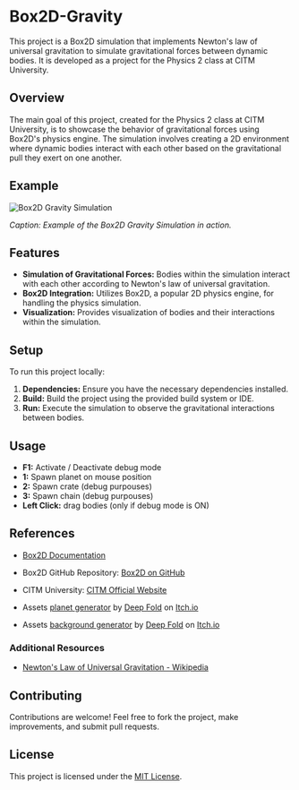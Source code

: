 # Box2D-Gravity

This project is a Box2D simulation that implements Newton's law of universal gravitation to simulate gravitational forces between dynamic bodies. It is developed as a project for the Physics 2 class at CITM University.

## Overview

The main goal of this project, created for the Physics 2 class at CITM University, is to showcase the behavior of gravitational forces using Box2D's physics engine. The simulation involves creating a 2D environment where dynamic bodies interact with each other based on the gravitational pull they exert on one another.

## Example

![Box2D Gravity Simulation](Game/assets/example.gif)

*Caption: Example of the Box2D Gravity Simulation in action.*

## Features

- **Simulation of Gravitational Forces:** Bodies within the simulation interact with each other according to Newton's law of universal gravitation.
- **Box2D Integration:** Utilizes Box2D, a popular 2D physics engine, for handling the physics simulation.
- **Visualization:** Provides visualization of bodies and their interactions within the simulation.

## Setup

To run this project locally:

1. **Dependencies:** Ensure you have the necessary dependencies installed.
2. **Build:** Build the project using the provided build system or IDE.
3. **Run:** Execute the simulation to observe the gravitational interactions between bodies.

## Usage

- **F1:** Activate / Deactivate debug mode
- **1:** Spawn planet on mouse position
- **2:** Spawn crate (debug purpouses)
- **3:** Spawn chain (debug purpouses)
- **Left Click:** drag bodies (only if debug mode is ON)

## References

- [Box2D Documentation](https://box2d.org/documentation/)
- Box2D GitHub Repository: [Box2D on GitHub](https://github.com/erincatto/Box2D)
- CITM University: [CITM Official Website](https://www.citm.upc.edu/)
- Assets [planet generator](https://deep-fold.itch.io/pixel-planet-generator) by [Deep Fold](https://itch.io/profile/deep-fold) on [Itch.io](https://itch.io/)

- Assets [background generator](https://deep-fold.itch.io/space-background-generator) by [Deep Fold](https://itch.io/profile/deep-fold) on [Itch.io](https://itch.io/)

### Additional Resources

- [Newton's Law of Universal Gravitation - Wikipedia](https://en.wikipedia.org/wiki/Newton%27s_law_of_universal_gravitation)

## Contributing

Contributions are welcome! Feel free to fork the project, make improvements, and submit pull requests.

## License

This project is licensed under the [MIT License](LICENSE).
